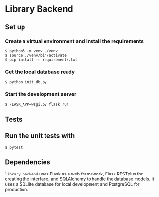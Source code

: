 # Library Backend

## Set up

### Create a virtual environment and install the requirements

    $ python3 -m venv ./venv
    $ source ./venv/bin/activate
    $ pip install -r requirements.txt

### Get the local database ready

    $ python init_db.py

### Start the development server

    $ FLASK_APP=wsgi.py flask run

## Tests

## Run the unit tests with

    $ pytest

## Dependencies

`library_backend` uses Flask as a web framework, Flask RESTplus for creating the interface, and SQLAlchemy to handle the database models. It uses a SQLlite database for local development and PostgreSQL for production.
